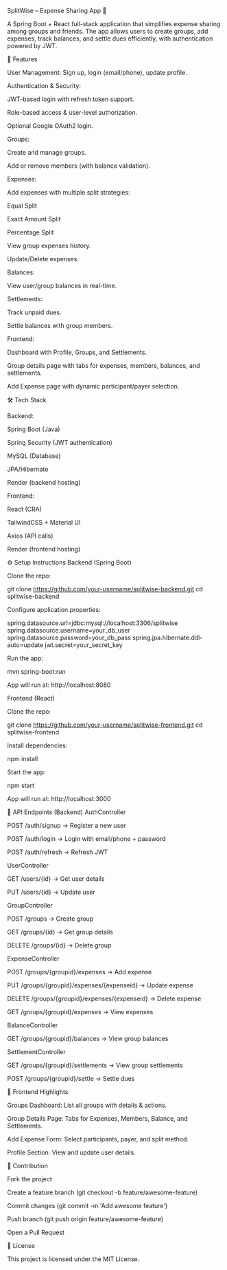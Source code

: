 SplitWise – Expense Sharing App 💸

A Spring Boot + React full-stack application that simplifies expense sharing among groups and friends. The app allows users to create groups, add expenses, track balances, and settle dues efficiently, with authentication powered by JWT.

🚀 Features

User Management: Sign up, login (email/phone), update profile.

Authentication & Security:

JWT-based login with refresh token support.

Role-based access & user-level authorization.

Optional Google OAuth2 login.

Groups:

Create and manage groups.

Add or remove members (with balance validation).

Expenses:

Add expenses with multiple split strategies:

Equal Split

Exact Amount Split

Percentage Split

View group expenses history.

Update/Delete expenses.

Balances:

View user/group balances in real-time.

Settlements:

Track unpaid dues.

Settle balances with group members.

Frontend:

Dashboard with Profile, Groups, and Settlements.

Group details page with tabs for expenses, members, balances, and settlements.

Add Expense page with dynamic participant/payer selection.

🛠️ Tech Stack

Backend:

Spring Boot (Java)

Spring Security (JWT authentication)

MySQL (Database)

JPA/Hibernate

Render (backend hosting)

Frontend:

React (CRA)

TailwindCSS + Material UI

Axios (API calls)

Render (frontend hosting)

⚙️ Setup Instructions
Backend (Spring Boot)

Clone the repo:

git clone https://github.com/your-username/splitwise-backend.git
cd splitwise-backend


Configure application.properties:

spring.datasource.url=jdbc:mysql://localhost:3306/splitwise
spring.datasource.username=your_db_user
spring.datasource.password=your_db_pass
spring.jpa.hibernate.ddl-auto=update
jwt.secret=your_secret_key


Run the app:

mvn spring-boot:run


App will run at: http://localhost:8080

Frontend (React)

Clone the repo:

git clone https://github.com/your-username/splitwise-frontend.git
cd splitwise-frontend


Install dependencies:

npm install


Start the app:

npm start


App will run at: http://localhost:3000

📖 API Endpoints (Backend)
AuthController

POST /auth/signup → Register a new user

POST /auth/login → Login with email/phone + password

POST /auth/refresh → Refresh JWT

UserController

GET /users/{id} → Get user details

PUT /users/{id} → Update user

GroupController

POST /groups → Create group

GET /groups/{id} → Get group details

DELETE /groups/{id} → Delete group

ExpenseController

POST /groups/{groupid}/expenses → Add expense

PUT /groups/{groupid}/expenses/{expenseid} → Update expense

DELETE /groups/{groupid}/expenses/{expenseid} → Delete expense

GET /groups/{groupid}/expenses → View expenses

BalanceController

GET /groups/{groupid}/balances → View group balances

SettlementController

GET /groups/{groupid}/settlements → View group settlements

POST /groups/{groupid}/settle → Settle dues

🎨 Frontend Highlights

Groups Dashboard: List all groups with details & actions.

Group Details Page: Tabs for Expenses, Members, Balance, and Settlements.

Add Expense Form: Select participants, payer, and split method.

Profile Section: View and update user details.

🤝 Contribution

Fork the project

Create a feature branch (git checkout -b feature/awesome-feature)

Commit changes (git commit -m 'Add awesome feature')

Push branch (git push origin feature/awesome-feature)

Open a Pull Request

📜 License

This project is licensed under the MIT License.
